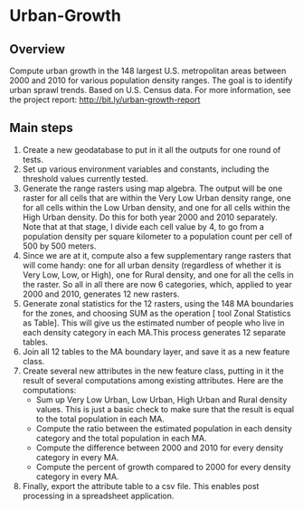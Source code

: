 # Urban-Growth

## Overview
Compute urban growth in the 148 largest U.S. metropolitan areas between
2000 and 2010 for various population density ranges. The goal is to identify urban sprawl trends. Based on U.S. Census data. For more information, see the project report: http://bit.ly/urban-growth-report

## Main steps
1. Create a new geodatabase to put in it all the outputs for one round of tests.
2. Set up various environment variables and constants, including the threshold values currently tested.
3. Generate the range rasters using map algebra. The output will be one raster for all cells that are within the Very Low Urban density range, one for all cells within the Low Urban density, and one for all cells within the High Urban density. Do this for both year 2000 and 2010 separately. Note that at that stage, I divide each cell value by 4, to go from a population density per square kilometer to a population count per cell of 500 by 500 meters.
4. Since we are at it, compute also a few supplementary range rasters that will come handy: one for all urban density (regardless of whether it is Very Low, Low, or High), one for Rural density, and one for all the cells in the raster. So all in all there are now 6 categories, which, applied to year 2000 and 2010, generates 12 new rasters.
5. Generate zonal statistics for the 12 rasters, using the 148 MA boundaries for the zones, and choosing SUM as the operation [ tool Zonal Statistics as Table]. This will give us the estimated number of people who live in each density category in each MA.This process generates 12 separate tables.
6. Join all 12 tables to the MA boundary layer, and save it as a new feature class.
7. Create several new attributes in the new feature class, putting in it the result of several computations among  existing attributes. Here are the computations:
    * Sum up Very Low Urban, Low Urban, High Urban and Rural density values. This is just a basic check to make sure that the result is equal to the total population in each MA. 
    * Compute the ratio between the estimated population in each density category and the total population in each MA.
    * Compute the difference between 2000 and 2010 for every density category in every MA.
    * Compute the percent of growth compared to 2000 for every density category in every MA.
8. Finally, export the attribute table to a csv file. This enables post processing in a spreadsheet application.
